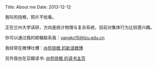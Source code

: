 Title: About me
Date: 2013-12-12

我叫煎挠橙，照片不给看。

正在兰州大学读研，方向是统计物理与复杂系统，目前对集体行为比较感兴趣。

你可以通过我的邮箱联系我：yangkc10@lzu.edu.cn

我经常在微博吐槽：[@煎挠橙 的新浪微博](http://weibo.com/kevinyoungc)

另外我也在豆瓣读书: [@煎挠橙 的读书主页](http://book.douban.com/people/55797818/)



